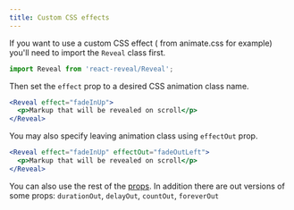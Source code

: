 ```yaml
---
title: Custom CSS effects
---
```


If you want to use a custom CSS effect ( from animate.css for example) you'll need to import the `Reveal` class first.

```javascript
import Reveal from 'react-reveal/Reveal';
```

Then set the `effect` prop to a desired CSS animation class name. 

```jsx
<Reveal effect="fadeInUp">
  <p>Markup that will be revealed on scroll</p>
</Reveal>
```

You may also specify leaving animation class using `effectOut` prop. 

```jsx
<Reveal effect="fadeInUp" effectOut="fadeOutLeft">
  <p>Markup that will be revealed on scroll</p>
</Reveal>
```

You can also use the rest of the [props](/docs/props). In addition there are out versions of some props: `durationOut`, `delayOut`, `countOut`, `foreverOut`

